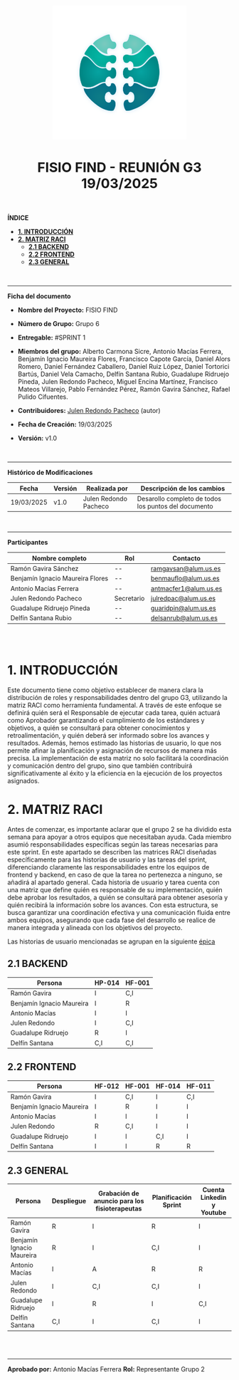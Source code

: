 <!-- ---
title: "REUNIÓN G3 22/02/2025"                            # CHANGE IF NEEDED
subtitle: "FISIO FIND - Grupo 6 - #SPRINT 1"
author: [Alberto Carmona Sicre, Antonio Macías Ferrera, Benjamín Ignacio Maureira Flores, Francisco Capote García, Daniel Alors Romero, Daniel Fernández Caballero, Daniel Ruiz López, Daniel Tortorici Bartús, Daniel Vela Camacho, Delfín Santana Rubio, Guadalupe Ridruejo Pineda, Julen Redondo Pacheco, Miguel Encina Martínez, Francisco Mateos Villarejo, Pablo Fernández Pérez, Ramón Gavira Sánchez, Rafael Pulido Cifuentes]
date: "22/02/2025"                                        # CHANGE IF NEEDED
subject: "ISPP"
lang: "es"
toc: true
titlepage: true
titlepage-text-color: "1C1C1C"
titlepage-rule-color: "1C1C1C"
titlepage-rule-height: 0
colorlinks: true
linkcolor: blue
titlepage-background: "../../.backgrounds/background3V.pdf"  # CHANGE IF NEEDED
header-left: "REUNIÓN G3"                                 # CHANGE IF NEEDED
header-right: "22/02/2025"                                # CHANGE IF NEEDED
footer-left: "FISIO FIND"
documentclass: scrartcl
classoption: "table"  
--- -->

<!-- COMMENT THIS WHEN EXPORTING TO PDF -->
<p align="center">
  <img src="../../.img/Logo_FisioFind_Verde_sin_fondo.webp" alt="Logo FisioFind" width="300" />
</p>

<h1 align="center" style="font-size: 30px; font-weight: bold;">
  FISIO FIND  -  REUNIÓN G3 19/03/2025
</h1>

<br>


**ÍNDICE**
- [**1. INTRODUCCIÓN**](#1-introducción)
- [**2. MATRIZ RACI**](#2-matriz-raci)
  - [**2.1 BACKEND**](#21-backend)
  - [**2.2 FRONTEND**](#22-frontend)
  - [**2.3 GENERAL**](#23-general)

<!-- COMMENT WHEN EXPORTING TO PDF -->

<br>


---

**Ficha del documento**

- **Nombre del Proyecto:** FISIO FIND

- **Número de Grupo:** Grupo 6

- **Entregable:** #SPRINT 1

- **Miembros del grupo:** Alberto Carmona Sicre, Antonio Macías Ferrera, Benjamín Ignacio Maureira Flores, Francisco Capote García, Daniel Alors Romero, Daniel Fernández Caballero, Daniel Ruiz López, Daniel Tortorici Bartús, Daniel Vela Camacho, Delfín Santana Rubio, Guadalupe Ridruejo Pineda, Julen Redondo Pacheco, Miguel Encina Martínez, Francisco Mateos Villarejo, Pablo Fernández Pérez, Ramón Gavira Sánchez, Rafael Pulido Cifuentes.

- **Contribuidores:** [Julen Redondo Pacheco](https://github.com/Julenrp) (autor)

- **Fecha de Creación:** 19/03/2025  

- **Versión:** v1.0

<br>


---

**Histórico de Modificaciones**

| Fecha      | Versión | Realizada por       | Descripción de los cambios                           |
| ---------- | ------- | ------------------- | ---------------------------------------------------- |
| 19/03/2025 | v1.0    | Julen Redondo Pacheco | Desarollo completo de todos los puntos del documento |

<br>

---

**Participantes**

| Nombre completo            | Rol           | Contacto              |
| -------------------------- | ------------- | --------------------- |
| Ramón Gavira Sánchez | --            | ramgavsan@alum.us.es  |
| Benjamín Ignacio Maureira Flores    | --            | benmauflo@alum.us.es |
| Antonio Macías Ferrera    | --            | antmacfer1@alum.us.es |
| Julen Redondo Pacheco | Secretario    | julredpac@alum.us.es  |
| Guadalupe Ridruejo Pineda     | -- | guaridpin@alum.us.es  |
| Delfín Santana Rubio        | --    | delsanrub@alum.us.es  |

<br>

<!-- \newpage -->

<br>


# **1. INTRODUCCIÓN**

Este documento tiene como objetivo establecer de manera clara la distribución de roles y responsabilidades dentro del grupo G3, utilizando la matriz RACI como herramienta fundamental. A través de este enfoque se definirá quién será el Responsable de ejecutar cada tarea, quién actuará como Aprobador garantizando el cumplimiento de los estándares y objetivos, a quién se consultará para obtener conocimientos y retroalimentación, y quién deberá ser informado sobre los avances y resultados. Además, hemos estimado las historias de usuario, lo que nos permite afinar la planificación y asignación de recursos de manera más precisa. La implementación de esta matriz no solo facilitará la coordinación y comunicación dentro del grupo, sino que también contribuirá significativamente al éxito y la eficiencia en la ejecución de los proyectos asignados.

# **2. MATRIZ RACI**

Antes de comenzar, es importante aclarar que el grupo 2 se ha dividido esta semana para apoyar a otros equipos que necesitaban ayuda. Cada miembro asumió responsabilidades específicas según las tareas necesarias para este sprint.
En este apartado se describen las matrices RACI diseñadas específicamente para las historias de usuario y las tareas del sprint, diferenciando claramente las responsabilidades entre los equipos de frontend y backend, en caso de que la tarea no pertenezca a ninguno, se añadirá al apartado general. Cada historia de usuario y tarea cuenta con una matriz que define quién es responsable de su implementación, quién debe aprobar los resultados, a quién se consultará para obtener asesoría y quién recibirá la información sobre los avances. Con esta estructura, se busca garantizar una coordinación efectiva y una comunicación fluida entre ambos equipos, asegurando que cada fase del desarrollo se realice de manera integrada y alineada con los objetivos del proyecto.

Las historias de usuario mencionadas se agrupan en la siguiente [épica](https://github.com/Proyecto-ISPP/FISIOFIND/issues/85)

## **2.1 BACKEND**

| Persona          | HP-014 | HF-001 | 
| ---------------- | ------ | ------ |
| Ramón Gavira  | I | C,I |
| Benjamín Ignacio Maureira | I | R|
| Antonio Macías | I | I |
| Julen Redondo | I  | C,I |
| Guadalupe Ridruejo      | R | I|
| Delfín Santana     | C,I| C,I|

## **2.2 FRONTEND**

| Persona          | HF-012 | HF-001| HF-014| HF-011|
| ---------------- | ------ | ------| ------| ------|
| Ramón Gavira  | I | C,I| I| C,I|
| Benjamín Ignacio Maureira | I | R| I| I|
| Antonio Macías | I | I| I| I|
| Julen Redondo | R | C,I| I| I|
| Guadalupe Ridruejo      | I | I| C,I| I|
| Delfín Santana     | I | I| R | R|

## **2.3 GENERAL**

| Persona                         | Despliegue | Grabación de anuncio para los fisioterapeutas | Planificación Sprint | Cuenta Linkedin y Youtube |
|---------------------------------|------------|-----------------------------------------------|----------------------|--------------------------|
| Ramón Gavira                   | R          | I                                           | R                    | I                        |
| Benjamín Ignacio Maureira       | R          | I                                           | C,I                  | I                        |
| Antonio Macías                  | I          | A                                           | R                    | R                        |
| Julen Redondo                   | I          | C,I                                         | C,I                  | I                        |
| Guadalupe Ridruejo              | I          | R                                           | I                    | C,I                      |
| Delfín Santana                  | C,I        | I                                           | C,I                  | I                        |


<br>

<br>


---

**Aprobado por:** Antonio Macías Ferrera 
**Rol:** Representante Grupo 2
